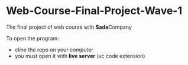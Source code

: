 # Web-Course-Final-Project-Wave-1
The final project of web course with **Sada**Company 

To open the program: 
 - cline the repo on your computer
 - you must open it with **live server** (vc code extension)
